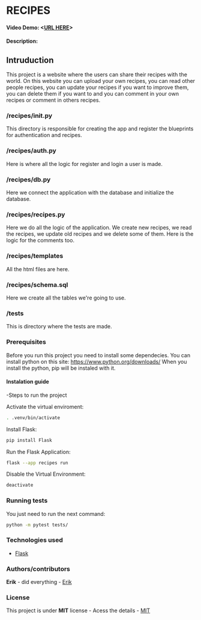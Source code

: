 # RECIPES
#### Video Demo:  <[URL HERE](https://youtu.be/5biBAsAyuYE)>
#### Description:
## Intruduction

This project is a website where the users can share their recipes with the world. On this website you can upload your own recipes,
you can read other people recipes, you can update your recipes if you want to improve them, you can delete them if you want to and 
you can comment in your own recipes or comment in others recipes.

### /recipes/__init__.py

This directory is responsible for creating the app and register the blueprints for authentication and recipes.

### /recipes/auth.py

Here is where all the logic for register and login a user is made.

### /recipes/db.py

Here we connect the application with the database and initialize the database.

### /recipes/recipes.py

Here we do all the logic of the application. We create new recipes, we read the recipes, we update old recipes
and we delete some of them. Here is the logic for the comments too.

### /recipes/templates

All the html files are here.

### /recipes/schema.sql

Here we create all the tables we're going to use.

### /tests

This is directory where the tests are made.

### Prerequisites

Before you run this project you need to install some dependecies.
You can install python on this site: <https://www.python.org/downloads/>
When you install the python, pip will be instaled with it.

#### Instalation guide

-Steps to run the project

Activate the virtual enviroment:
```bash
. .venv/bin/activate
```

Install Flask:
```bash
pip install Flask
```

Run the Flask Application:
```bash
flask --app recipes run
```

Disable the Virtual Environment:
```bash
deactivate
```

### Running tests
You just need to run the next command:
```bash
python -m pytest tests/
```

### Technologies used
* [Flask](https://flask.palletsprojects.com/en/3.0.x/)

### Authors/contributors

**Erik** - did everything - [Erik](https://github.com/ErikEverton)

### License
This project is under **MIT** license - Acess the details - [MIT](https://github.com/MIT)
